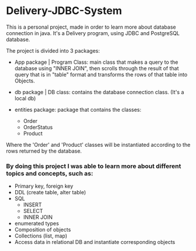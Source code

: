 # Delivery-JDBC-System

This is a personal project, made in order to learn more about database connection in java. It's a Delivery program, using JDBC and PostgreSQL database.


The project is divided into 3 packages:

- App package | Program Class: main class that makes a query to the database using "INNER JOIN", then scrolls through the result of that query that is in "table" format and transforms the rows of that table into Objects.

- db package | DB class: contains the database connection class. (It's a local db)

- entities package: package that contains the classes:
  - Order
  - OrderStatus
  - Product
  
 Where the 'Order' and 'Product' classes will be instantiated according to the rows returned by the database.


### By doing this project I was able to learn more about different topics and concepts, such as:

- Primary key, foreign key
- DDL (create table, alter table)
- SQL
  - INSERT
  - SELECT
  - INNER JOIN
- enumerated types
- Composition of objects
- Collections (list, map)
- Access data in relational DB and instantiate corresponding objects
